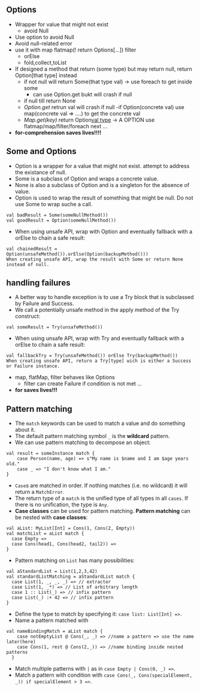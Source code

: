## Options
- Wrapper for value that might not exist
    - avoid Null
- Use option to avoid Null
- Avoid null-related error
- use it with map flatmap(! return Options[...]) filter
    - orElse
    - fold,collect,toList
- If designed a method that return (some type) but may return null, return Option[that type] instead
    - if not null will return Some(that type val) -> use foreach to get inside some
        - can use Option.get bukt will crash if null
    - if null till return None
    - *Option.get* retrun val will crash if null
        -if Option(concrete val) use map(concrete val => ....) to get the concrete val
    - *Map.get(key)* return Option[val type](val) -> A OPTION use flatmap/map/filter/foreach next ...
- **for-comprehension saves lives!!!!**

## Some and Options
- Option is a wrapper for a value that might not exist. attempt to address the existance of null.
- Some is a subclass of Option and wraps a concrete value.
- None is also a subclass of Option and is a singleton for the absence of value.
- Option is used to wrap the result of something that might be null. Do not use Some to wrap suche a call.
```aidl
val badResult = Some(someNullMethod())
val goodResult = Option(someNullMethod())
```
- When using unsafe API, wrap with Option and eventually fallback with a orElse to chain a safe result:
```
val chainedResult = Option(unsafeMethod()).orElse(Option(backupMethod()))
When creating unsafe API, wrap the result with Some or return None instead of null.
```
## handling failures
- A better way to handle exception is to use a Try block that is subclassed by Failure and Success.
- We call a potentially unsafe method in the apply method of the Try construct:
```
val someResult = Try(unsafeMethod())
```
- When using unsafe API, wrap with Try and eventually fallback with a orElse to chain a safe result:
```
val fallbackTry = Try(unsafeMethod()) orElse Try(backupMethod())
When creating unsafe API, return a Try[type] wich is either a Success or Failure instance.
```
- map, flatMap, filter behaves like Options
    - filter can create Failure if condition is not met ...
- **for saves lives!!!**

## Pattern matching
- The `match` keywords can be used to match a value and do something about it.
- The default pattern matching symbol `_` is the **wildcard** pattern.
- We can use pattern matching to decompose an object:
```
val result = someInstance match {
    case Person(name, age) => s"My name is $name and I am $age years old."
    case _ => "I don't know what I am."
}
```
- `Case`s are matched in order. If nothing matches (i.e. no wildcard) it will return a `MatchError`.
- The return type of a `match` is the unified type of all types in all `cases`. If there is no unification, the type is `Any`.
- **Case classes** can be used for pattern matching. **Pattern matching** can be nested with **case classes**:
```
val aList: MyList[Int] = Cons(1, Cons(2, Empty))
val matchList = aList match {
  case Empty =>
  case Cons(head1, Cons(head2, tail2)) =>
}
```
- Pattern matching on `List` has many possibilities:
```
val aStandardList = List(1,2,3,42)
val standardListMatching = aStandardList match {
  case List(1, _, _, _) => // extractor
  case List(1, _*) => // List of arbitrary length
  case 1 :: List(_) => // infix pattern
  case List(_) :+ 42 => // infix pattern
}
```

- Define the type to match by specifying it: `case list: List[Int] =>`.
- Name a pattern matched with 
```
val nameBindingMatch = aList match {
    case notEmptyList @ Cons(_, _) => //name a pattern => use the name later(here)
    case Cons(1, rest @ Cons(2,_)) => //name binding inside nested patterns
  }
```
- Match multiple patterns with `|` as in `case Empty | Cons(0, _) =>`.
- Match a pattern with condition with `case Cons(_, Cons(specialElement, _)) if specialElement > 3 =>`.


